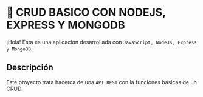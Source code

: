 # 📌 CRUD BASICO CON NODEJS, EXPRESS Y MONGODB
¡Hola! Esta es una aplicación desarrollada con `JavaScript, NodeJs, Express y MongoDB`.

## Descripción
Este proyecto trata hacerca de una `API REST` con la funciones básicas de un CRUD.
